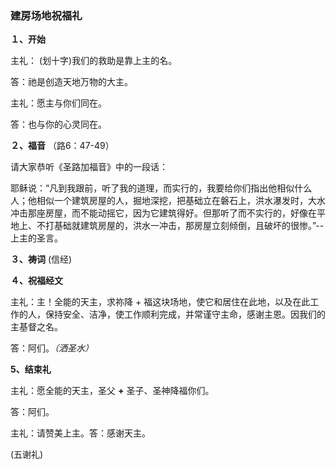 ### **建房场地祝福礼**

**１、开始**

主礼： (划十字)我们的救助是靠上主的名。

答：祂是创造天地万物的大主。

主礼：愿主与你们同在。

答：也与你的心灵同在。

**２、福音** （路6：47-49）

请大家恭听《圣路加福音》中的一段话：

耶稣说：“凡到我跟前，听了我的道理，而实行的，我要给你们指出他相似什么人；他相似一个建筑房屋的人，掘地深挖，把基础立在磐石上，洪水瀑发时，大水冲击那座房屋，而不能动摇它，因为它建筑得好。但那听了而不实行的，好像在平地上、不打基础就建筑房屋的，洪水一冲击，那房屋立刻倾倒，且破坏的很惨。”--上主的圣言。

**３、祷词** (信经)

**４、祝福经文**

主礼：主！全能的天主，求祢降 + 福这块场地，使它和居住在此地，以及在此工作的人，保持安全、洁净，使工作顺利完成，并常谨守主命，感谢主恩。因我们的主基督之名。

答：阿们。*（洒圣水）*

**5、结束礼**

主礼：愿全能的天主，圣父 **+** 圣子、圣神降福你们。

答：阿们。

主礼：请赞美上主。答：感谢天主。

(五谢礼)